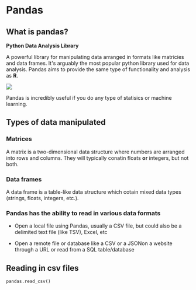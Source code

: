 # Pandas

## What is pandas?

**Python Data Analysis Library**

A powerful library for manipulating data arranged in formats like matricies and data frames. It's arguably the most popular python library used for data analysis. Pandas aims to provide the same type of functionality and analysis as **R**.

![](https://d2h0cx97tjks2p.cloudfront.net/blogs/wp-content/uploads/sites/2/2019/04/Python-Pandas-Applications.jpg)

Pandas is incredibly useful if you do any type of statisics or machine learning.

## Types of data manipulated

### Matrices

A matrix is a two-dimensional data structure where numbers are arranged into rows and columns. They will typically conatin floats __or__ integers, but not both.

### Data frames

A data frame is a table-like data structure which cotain mixed data types (strings, floats, integers, etc.). 

### Pandas has the ability to read in various data formats

- Open a local file using Pandas, usually a CSV file, but could also be a delimited text file (like TSV), Excel, etc

- Open a remote file or database like a CSV or a JSONon a website through a URL or read from a SQL table/database

## Reading in csv files

```
pandas.read_csv()

```



```

```





